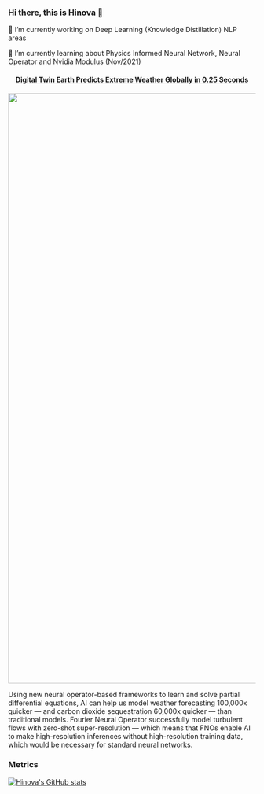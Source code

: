 ### Hi there, this is Hinova 👋

🔭 I’m currently working on Deep Learning (Knowledge Distillation) NLP areas

🌱 I’m currently learning about Physics Informed Neural Network, Neural Operator and Nvidia Modulus (Nov/2021)

<p>
<h4 align='center'> <a href="https://blogs.nvidia.com/blog/2021/11/16/ai-science-climate-change/?ncid=so-nvsh-811699#cid=hpc06_so-nvsh_en-us">Digital Twin Earth Predicts Extreme Weather Globally in 0.25 Seconds</a></h4>
<img src="/ezgif.com-gif-maker.gif" width='1200px'/>

Using new neural operator-based frameworks to learn and solve partial differential equations, AI can help us model weather forecasting 100,000x quicker — and carbon dioxide sequestration 60,000x quicker — than traditional models. Fourier Neural Operator successfully model turbulent flows with zero-shot super-resolution — which means that FNOs enable AI to make high-resolution inferences without high-resolution training data, which would be necessary for standard neural networks.

</p>

### Metrics
[![Hinova's GitHub stats](https://github-readme-stats.vercel.app/api?username=hinofafa)](https://github.com/anuraghazra/github-readme-stats&theme=synthwave)

<!--
**hinofafa/hinofafa** is a ✨ _special_ ✨ repository because its `README.md` (this file) appears on your GitHub profile.

Here are some ideas to get you started:

- 🔭 I’m currently working on ...
- 🌱 I’m currently learning ...
- 👯 I’m looking to collaborate on ...
- 🤔 I’m looking for help with ...
- 💬 Ask me about ...
- 📫 How to reach me: ...
- 😄 Pronouns: ...
- ⚡ Fun fact: ...
-->
